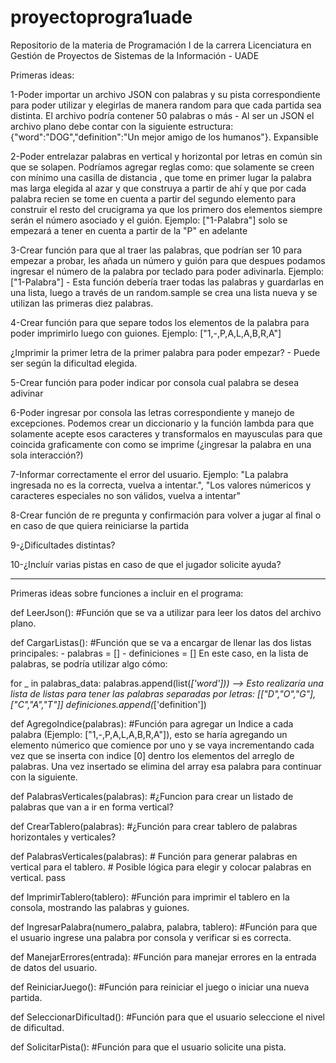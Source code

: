 # proyectoprogra1uade

Repositorio de la materia de Programación I de la carrera Licenciatura en Gestión de Proyectos de Sistemas de la Información - UADE

Primeras ideas:

1-Poder importar un archivo JSON con palabras y su pista correspondiente para poder utilizar y elegirlas de manera random para que cada partida sea distinta. El archivo podría contener 50 palabras o más - Al ser un JSON el archivo plano debe contar con la siguiente estructura: {"word":"DOG","definition":"Un mejor amigo de los humanos"}. Expansible

2-Poder entrelazar palabras en vertical y horizontal por letras en común sin que se solapen. Podríamos agregar reglas como: que solamente se creen con mínimo una casilla de distancia , que tome en primer lugar la palabra mas larga elegida al azar y que construya a partir de ahí y que por cada palabra recien se tome en cuenta a partir del segundo elemento para construir el resto del crucigrama ya que los primero dos elementos siempre serán el número asociado y el guión. Ejemplo: ["1-Palabra"] solo se empezará a tener en cuenta a partir de la "P" en adelante

3-Crear función para que al traer las palabras, que podrían ser 10 para empezar a probar, les añada un número y guión para que despues podamos ingresar el número de la palabra por teclado para poder adivinarla. Ejemplo: ["1-Palabra"] - Esta función debería traer todas las palabras y guardarlas en una lista, luego a través de un random.sample se crea una lista nueva y se utilizan las primeras diez palabras.

4-Crear función para que separe todos los elementos de la palabra para poder imprimirlo luego con guiones. Ejemplo: ["1,-,P,A,L,A,B,R,A"]

¿Imprimir la primer letra de la primer palabra para poder empezar? - Puede ser según la dificultad elegida.

5-Crear función para poder indicar por consola cual palabra se desea adivinar

6-Poder ingresar por consola las letras correspondiente y manejo de excepciones. Podemos crear un diccionario y la función lambda para que solamente acepte esos caracteres y transformalos en mayusculas para que coincida graficamente con como se imprime (¿ingresar la palabra en una sola interacción?)

7-Informar correctamente el error del usuario. Ejemplo: "La palabra ingresada no es la correcta, vuelva a intentar.", "Los valores númericos y caracteres especiales no son válidos, vuelva a intentar"

8-Crear función de re pregunta y confirmación para volver a jugar al final o en caso de que quiera reiniciarse la partida

9-¿Dificultades distintas?

10-¿Incluír varias pistas en caso de que el jugador solicite ayuda?


---------------------------------------------------------------------------------------------------------------------------------------------------------------------------------

Primeras ideas sobre funciones a incluir en el programa:

def LeerJson():
#Función que se va a utilizar para leer los datos del archivo plano.

def CargarListas():
#Función que se va a encargar de llenar las dos listas principales: 
                                                                    - palabras = []
                                                                    - definiciones = []
En este caso, en la lista de palabras, se podría utilizar algo cómo: 

for _ in palabras_data:
    palabras.append(list(_['word']))  --> Esto realizaría una lista de listas para tener las palabras separadas por letras: [["D","O","G"], ["C","A","T"]]
    definiciones.append(_['definition'])

def AgregoIndice(palabras):
#Función para agregar un Indice a cada palabra (Ejemplo: ["1,-,P,A,L,A,B,R,A"]), esto se haría agregando un elemento númerico que comience por uno y se vaya incrementando cada vez que se inserta con indice [0] dentro los elementos del arreglo de palabras. Una vez insertado se elimina del array esa palabra para continuar con la siguiente.

def PalabrasVerticales(palabras):
#¿Funcion para crear un listado de palabras que van a ir en forma vertical?

def CrearTablero(palabras):
#¿Función para crear tablero de palabras horizontales y verticales?

def PalabrasVerticales(palabras):
    # Función para generar palabras en vertical para el tablero.
    # Posible lógica para elegir y colocar palabras en vertical.
    pass

def ImprimirTablero(tablero):
#Función para imprimir el tablero en la consola, mostrando las palabras y guiones.

def IngresarPalabra(numero_palabra, palabra, tablero):
#Función para que el usuario ingrese una palabra por consola y verificar si es correcta.

def ManejarErrores(entrada):
#Función para manejar errores en la entrada de datos del usuario.

def ReiniciarJuego():
#Función para reiniciar el juego o iniciar una nueva partida.

def SeleccionarDificultad():
#Función para que el usuario seleccione el nivel de dificultad.

def SolicitarPista():
#Función para que el usuario solicite una pista.
